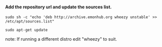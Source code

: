 #### Add the repository url and update the sources list.

    sudo sh -c "echo 'deb http://archive.emonhub.org wheezy unstable' >> /etc/apt/sources.list"
    
    sudo apt-get update
    
note: If running a different distro edit "wheezy" to suit.
